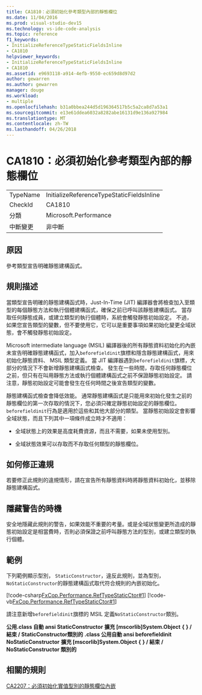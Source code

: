 ```yaml
---
title: CA1810：必須初始化參考類型內部的靜態欄位
ms.date: 11/04/2016
ms.prod: visual-studio-dev15
ms.technology: vs-ide-code-analysis
ms.topic: reference
f1_keywords:
- InitializeReferenceTypeStaticFieldsInline
- CA1810
helpviewer_keywords:
- InitializeReferenceTypeStaticFieldsInline
- CA1810
ms.assetid: e9693118-a914-4efb-9550-ec659d8d97d2
author: gewarren
ms.author: gewarren
manager: douge
ms.workload:
- multiple
ms.openlocfilehash: b31a0bbea244d5d196364517b5c5a2ca8d7a53a1
ms.sourcegitcommit: e13e61ddea6032a8282abe16131d9e136a927984
ms.translationtype: MT
ms.contentlocale: zh-TW
ms.lasthandoff: 04/26/2018
---
```

# <a name="ca1810-initialize-reference-type-static-fields-inline"></a>CA1810：必須初始化參考類型內部的靜態欄位
|||
|-|-|
|TypeName|InitializeReferenceTypeStaticFieldsInline|
|CheckId|CA1810|
|分類|Microsoft.Performance|
|中斷變更|非中斷|

## <a name="cause"></a>原因
 參考類型宣告明確靜態建構函式。

## <a name="rule-description"></a>規則描述
 當類型宣告明確的靜態建構函式時，Just-In-Time (JIT) 編譯器會將檢查加入至類型的每個靜態方法和執行個體建構函式，確保之前已呼叫該靜態建構函式。 當存取任何靜態成員，或建立類型的執行個體時，系統會觸發靜態初始設定。 不過，如果您宣告類型的變數，但不要使用它，它可以是重要事項如果初始化變更全域狀態，會不觸發靜態初始設定。

 Microsoft intermediate language (MSIL) 編譯器後的所有靜態資料初始化的內嵌未宣告明確靜態建構函式，加入`beforefieldinit`旗標和隱含靜態建構函式，用來初始化靜態資料、 MSIL 類型定義。 當 JIT 編譯器遇到`beforefieldinit`旗標，大部分的情況下不會新增靜態建構函式檢查。 發生在一些時間，存取任何靜態欄位之前，但只有在叫用靜態方法或執行個體建構函式之前不保證靜態初始設定。 請注意，靜態初始設定可能會發生在任何時間之後宣告類型的變數。

 靜態建構函式檢查會降低效能。 通常靜態建構函式是只能用來初始化發生之前的靜態欄位的第一次存取的情況下，您必須只確定靜態初始設定的靜態欄位。 `beforefieldinit`行為是適用於這些和其他大部分的類型。 當靜態初始設定會影響全域狀態，而且下列其中一項條件成立時才不適用：

-   全域狀態上的效果是高度耗費資源，而且不需要，如果未使用型別。

-   全域狀態效果可以存取而不存取任何類型的靜態欄位。

## <a name="how-to-fix-violations"></a>如何修正違規
 若要修正此規則的違規情形，請在宣告所有靜態資料時將靜態資料初始化，並移除靜態建構函式。

## <a name="when-to-suppress-warnings"></a>隱藏警告的時機
 安全地隱藏此規則的警告，如果效能不重要的考量。或是全域狀態變更所造成的靜態初始設定是相當費時，否則必須保證之前呼叫靜態方法的型別，或建立類型的執行個體。

## <a name="example"></a>範例
 下列範例顯示型別， `StaticConstructor`，違反此規則，並為型別，`NoStaticConstructor`的靜態建構函式取代符合規則的內嵌初始化。

 [!code-csharp[FxCop.Performance.RefTypeStaticCtor#1](../code-quality/codesnippet/CSharp/ca1810-initialize-reference-type-static-fields-inline_1.cs)]
 [!code-vb[FxCop.Performance.RefTypeStaticCtor#1](../code-quality/codesnippet/VisualBasic/ca1810-initialize-reference-type-static-fields-inline_1.vb)]

 請注意新增`beforefieldinit`旗標的 MSIL 定義`NoStaticConstructor`類別。

 **公用.class 自動 ansi StaticConstructor** **擴充 [mscorlib]System.Object**
 **{**
 **} / 結束 / StaticConstructor類別的**
 **.class 公用自動 ansi beforefieldinit NoStaticConstructor** **擴充 [mscorlib]System.Object**
 **{**
 **} / 結束 / NoStaticConstructor 類別的**
## <a name="related-rules"></a>相關的規則
 [CA2207：必須初始化實值型別的靜態欄位內嵌](../code-quality/ca2207-initialize-value-type-static-fields-inline.md)